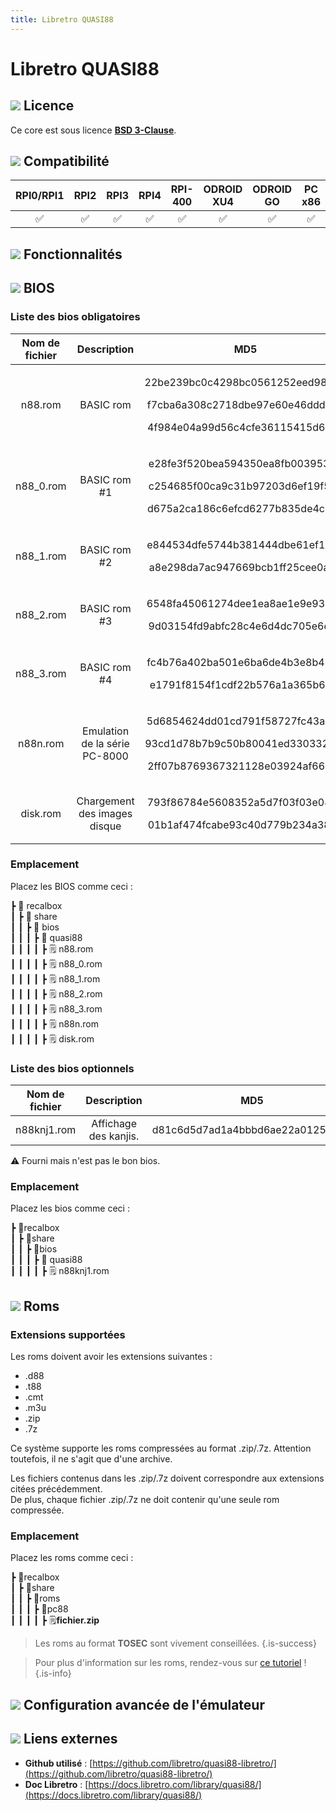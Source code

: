 ```yaml
---
title: Libretro QUASI88
---
```


# Libretro QUASI88



## ![](/migration-images/emulateurs/ordinosaures/pc-88/gerald-g-parchment-background-or-border-5.svg) Licence

Ce core est sous licence [**BSD 3-Clause**](https://github.com/libretro/quasi88-libretro/blob/master/LICENSE).

## ![](/migration-images/emulateurs/ordinosaures/pc-88/compatibility.png) Compatibilité

| RPI0/RPI1 | RPI2 | RPI3 | RPI4 | RPI-400 | ODROID XU4 | ODROID GO | PC x86 | PC X86\_64 |
| :---: | :---: | :---: | :---: | :---: | :---: | :---: | :---: | :---: |
| ✅ | ✅ | ✅ | ✅ | ✅ | ✅ | ✅ | ✅ | ✅ |

## ![](/migration-images/emulateurs/ordinosaures/pc-88/cogwheel-145804_640.png) Fonctionnalités



## ![](/migration-images/emulateurs/ordinosaures/pc-88/tqfp32.svg) BIOS

### Liste des bios obligatoires

<table>
  <thead>
    <tr>
      <th style="text-align:center"><b>Nom de fichier</b>
      </th>
      <th style="text-align:center">Description</th>
      <th style="text-align:center">MD5</th>
      <th style="text-align:center">Fourni</th>
    </tr>
  </thead>
  <tbody>
    <tr>
      <td style="text-align:center">n88.rom</td>
      <td style="text-align:center">BASIC rom</td>
      <td style="text-align:center">
        <p>22be239bc0c4298bc0561252eed98633</p>
        <p>f7cba6a308c2718dbe97e60e46ddd66a</p>
        <p>4f984e04a99d56c4cfe36115415d6eb8</p>
      </td>
      <td style="text-align:center">&#x274C;</td>
    </tr>
    <tr>
      <td style="text-align:center">n88_0.rom</td>
      <td style="text-align:center">BASIC rom #1</td>
      <td style="text-align:center">
        <p>e28fe3f520bea594350ea8fb00395370</p>
        <p>c254685f00ca9c31b97203d6ef19f5e2</p>
        <p>d675a2ca186c6efcd6277b835de4c7e5</p>
      </td>
      <td style="text-align:center">&#x274C;</td>
    </tr>
    <tr>
      <td style="text-align:center">n88_1.rom</td>
      <td style="text-align:center">BASIC rom #2</td>
      <td style="text-align:center">
        <p>e844534dfe5744b381444dbe61ef1b66</p>
        <p>a8e298da7ac947669bcb1ff25cee0a83</p>
      </td>
      <td style="text-align:center">&#x274C;</td>
    </tr>
    <tr>
      <td style="text-align:center">n88_2.rom</td>
      <td style="text-align:center">BASIC rom #3</td>
      <td style="text-align:center">
        <p>6548fa45061274dee1ea8ae1e9e93910</p>
        <p>9d03154fd9abfc28c4e6d4dc705e6e23</p>
      </td>
      <td style="text-align:center">&#x274C;</td>
    </tr>
    <tr>
      <td style="text-align:center">n88_3.rom</td>
      <td style="text-align:center">BASIC rom #4</td>
      <td style="text-align:center">
        <p>fc4b76a402ba501e6ba6de4b3e8b4273</p>
        <p>e1791f8154f1cdf22b576a1a365b6e1f</p>
      </td>
      <td style="text-align:center">&#x274C;</td>
    </tr>
    <tr>
      <td style="text-align:center">n88n.rom</td>
      <td style="text-align:center">Emulation de la s&#xE9;rie PC-8000</td>
      <td style="text-align:center">
        <p>5d6854624dd01cd791f58727fc43a525</p>
        <p>93cd1d78b7b9c50b80041ed330332ece</p>
        <p>2ff07b8769367321128e03924af668a0</p>
      </td>
      <td style="text-align:center">&#x274C;</td>
    </tr>
    <tr>
      <td style="text-align:center">disk.rom</td>
      <td style="text-align:center">Chargement des images disque</td>
      <td style="text-align:center">
        <p>793f86784e5608352a5d7f03f03e0858</p>
        <p>01b1af474fcabe93c40d779b234a3825</p>
      </td>
      <td style="text-align:center">&#x274C;</td>
    </tr>
  </tbody>
</table>

### Emplacement

Placez les BIOS comme ceci :

┣ 📁 recalbox  
┃ ┣ 📁 share  
┃ ┃ ┣ 📁 bios  
┃ ┃ ┃ ┣ 📁 quasi88  
┃ ┃ ┃ ┃ ┣ 🗒 n88.rom  
┃ ┃ ┃ ┃ ┣ 🗒 n88\_0.rom  
┃ ┃ ┃ ┃ ┣ 🗒 n88\_1.rom  
┃ ┃ ┃ ┃ ┣ 🗒 n88\_2.rom  
┃ ┃ ┃ ┃ ┣ 🗒 n88\_3.rom  
┃ ┃ ┃ ┃ ┣ 🗒 n88n.rom  
┃ ┃ ┃ ┃ ┣ 🗒 disk.rom  

### Liste des bios optionnels

| Nom de fichier | Description | MD5 | Fourni |
| :---: | :---: | :---: | :---: |
| n88knj1.rom | Affichage des kanjis. | d81c6d5d7ad1a4bbbd6ae22a01257603 | ⚠ |

⚠ Fourni mais n'est pas le bon bios.

### **Emplacement**

Placez les bios comme ceci :

┣ 📁recalbox  
┃ ┣ 📁share  
┃ ┃ ┣ 📁bios  
┃ ┃ ┃ ┣ 📁 quasi88  
┃ ┃ ┃ ┃ ┣ 🗒 n88knj1.rom  

## ![](/migration-images/emulateurs/ordinosaures/pc-88/rom-30098_640.png) Roms

### **Extensions supportées**

Les roms doivent avoir les extensions suivantes :

* .d88
* .t88
* .cmt
* .m3u
* .zip
* .7z

Ce système supporte les roms compressées au format .zip/.7z. Attention toutefois, il ne s'agit que d'une archive.

Les fichiers contenus dans les .zip/.7z doivent correspondre aux extensions citées précédemment.  
De plus, chaque fichier .zip/.7z ne doit contenir qu'une seule rom compressée.

### **Emplacement**

Placez les roms comme ceci : 

┣ 📁recalbox  
┃ ┣ 📁share  
┃ ┃ ┣ 📁roms  
┃ ┃ ┃ ┣ 📁pc88  
┃ ┃ ┃ ┃ ┣ 🗒**fichier.zip**  


>Les roms au format **TOSEC** sont vivement conseillées.
{.is-success}


>Pour plus d'information sur les roms, rendez-vous sur [ce tutoriel](/fr/tutoriels/jeux/generalite/les-roms-et-les-isos) !
{.is-info}

## ![](/migration-images/emulateurs/ordinosaures/pc-88/hammer-28636_640.png) Configuration avancée de l'émulateur



## ![](/migration-images/emulateurs/ordinosaures/pc-88/kisspng-web-development-world-wide-web-computer-icons-webs-world-wide-web-icon-png-5ab05c24477216.4540070115215073642927.png) Liens externes

* **Github utilisé** : [https://github.com/libretro/quasi88-libretro/](https://github.com/libretro/quasi88-libretro/)
* **Doc Libretro** : [https://docs.libretro.com/library/quasi88/](https://docs.libretro.com/library/quasi88/)

